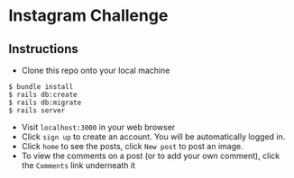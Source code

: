 Instagram Challenge
===================

## Instructions

- Clone this repo onto your local machine
```
$ bundle install
$ rails db:create
$ rails db:migrate
$ rails server
```
- Visit `localhost:3000` in your web browser
- Click `sign up` to create an account. You will be automatically logged in.
- Click `home` to see the posts, click `New post` to post an image.
- To view the comments on a post (or to add your own comment), click the `Comments` link underneath it
